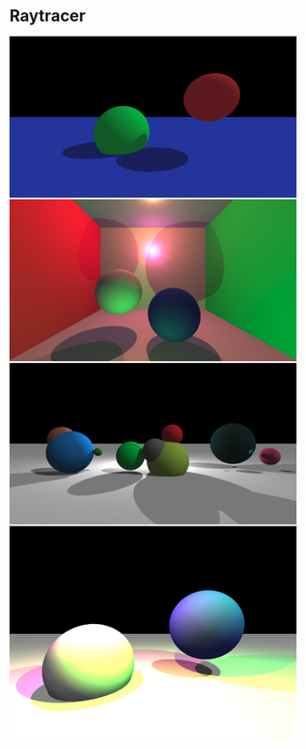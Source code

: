 # Raytracer

![Subject scene screenshot](screenshots/subject_scene3.png)
![Cornell Box with several point lights](screenshots/cornell_box.png)
![Multiple spheres with a single white point light, and a directional light](screenshots/multiple_spheres_point_light2.png)
![Two spheres with colored point lights](screenshots/two_spheres_multiple_point_lights.png)
